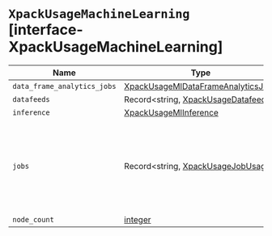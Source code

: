 # `XpackUsageMachineLearning` [interface-XpackUsageMachineLearning]

| Name | Type | Description |
| - | - | - |
| `data_frame_analytics_jobs` | [XpackUsageMlDataFrameAnalyticsJobs](./XpackUsageMlDataFrameAnalyticsJobs.md) | &nbsp; |
| `datafeeds` | Record<string, [XpackUsageDatafeed](./XpackUsageDatafeed.md)> | &nbsp; |
| `inference` | [XpackUsageMlInference](./XpackUsageMlInference.md) | &nbsp; |
| `jobs` | Record<string, [XpackUsageJobUsage](./XpackUsageJobUsage.md)> | Job usage statistics. The `_all` entry is always present and gathers statistics for all jobs. |
| `node_count` | [integer](./integer.md) | &nbsp; |
